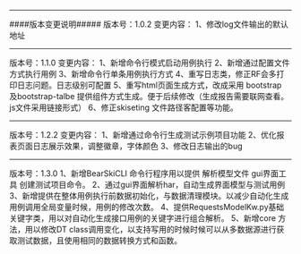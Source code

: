 
****
####版本变更说明#####
版本号：1.0.2
变更内容： 1、修改log文件输出的默认地址

****
版本号：1.1.0
变更内容：
1、新增命令行模式启动用例执行
2、新增通过配置文件方式执行用例
3、新增命令行单条用例执行方式
4、重写日志类，修正RF会多打印日志问题。日志级别可配置
5、重写html页面生成方式，改成采用 bootstrap 及bootstrap-talbe 提供组件方式生成。便于后续修改（生成报告需要联网查看。js文件采用链接形式）
6、修正skiseting 文件路径客配置等功能。
****
版本号：1.2.2
变更内容：
1、新增通过命令行生成测试示例项目功能
2、优化报表页面日志展示效果，调整徽章，字体颜色
3、修改日志输出的bug
***
版本号：1.3.0
1、新增BearSkiCLI 命令行程序用以提供 解析模型文件 gui界面工具 创建测试项目命令。
2、通过gui界面解析har，自动生成界面模型与测试用例
3、新增提供在整体用例执行前数据初始化，与数据清理模块。以减少自动化生成用例调用全局变量时候，用例的修改次数。
4、提供RequestsModelKw.py基础关键字类，用以对自动化生成接口用例的关键字进行组合解析。
5、新增core 方法，用以修改DT class调用变化，以支持写用的时候时候可以从多数据源进行获取测试数据，且使用相同的数据转换方式和函数。